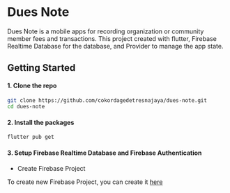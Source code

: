 # Dues Note

Dues Note is a mobile apps for recording organization or community member fees and transactions. This project created with flutter, Firebase Realtime Database for the database, and Provider to manage the app state.

## Getting Started

#### 1. Clone the repo
```sh
git clone https://github.com/cokordagedetresnajaya/dues-note.git
cd dues-note
```
#### 2. Install the packages
```sh
flutter pub get
```
#### 3. Setup Firebase Realtime Database and Firebase Authentication
* Create Firebase Project
<p>To create new Firebase Project, you can create it <a target="_blank" href="https://console.firebase.google.com">here</a></p>
